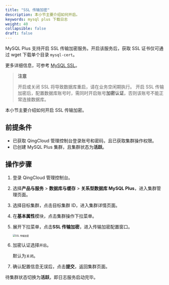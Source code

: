 ```yaml
---
title: "SSL 传输加密"
description: 本小节主要介绍如何开启。 
keywords: mysql plus 下载日志
weight: 40
collapsible: false
draft: false
---
```



MySQL Plus 支持开启 SSL 传输加密服务。开启该服务后，获取 SSL 证书仅可通过 wget 下载单个目录 `mysql-cert`。

更多详细信息，可参考 [MySQL SSL](https://dev.mysql.com/doc/refman/5.7/en/creating-ssl-rsa-files.html)。

> **注意**
> 
> 开启或关闭 SSL 将导致数据库重启，请在业务空闲期执行。
> 开启 SSL 传输加密后，配置数据库账号时，需同时开启账号**加密认证**，否则该账号不能正常连接数据库。

本小节主要介绍如何开启 SSL 传输加密。

## 前提条件

- 已获取 QingCloud 管理控制台登录账号和密码，且已获取集群操作权限。
- 已创建 MySQL Plus 集群，且集群状态为**活跃**。

## 操作步骤

1. 登录 QingCloud 管理控制台。
2. 选择**产品与服务** > **数据库与缓存** > **关系型数据库 MySQL Plus**，进入集群管理页面。
3. 选择目标集群，点击目标集群 ID，进入集群详情页面。
4. 在**基本属性**模块，点击集群操作下拉菜单。
5. 展开下拉菜单，点击**SSL 传输加密**，进入传输加密配置窗口。

   <img src="../../../_images/ssl_trans_encryption.png" alt="SSL 传输加密" style="zoom:50%;" />

7. 加密认证选择`开启`。
   
   默认为`关闭`。

8.  确认配置信息无误后，点击**提交**，返回集群页面。

   待集群状态切换为**活跃**，即日志服务启动完毕。
